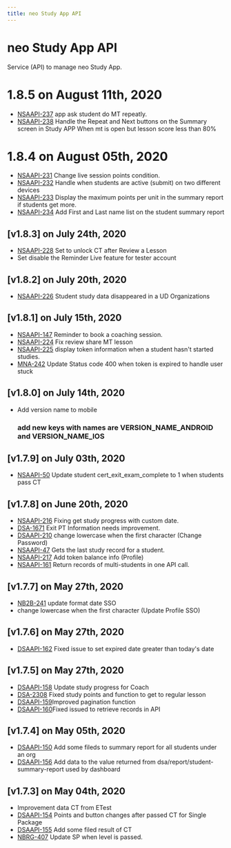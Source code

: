 ```yaml
---
title: neo Study App API
---
```


# neo Study App API
Service (API) to manage neo Study App.

# 1.8.5 on August 11th, 2020
- [NSAAPI-237](https://dyned.myjetbrains.com/youtrack/issue/NSAAPI-237) app ask student do MT repeatly.
- [NSAAPI-238](https://dyned.myjetbrains.com/youtrack/issue/NSAAPI-238) Handle the Repeat and Next buttons on the Summary screen in Study APP When mt is open but lesson score less than 80%

# 1.8.4 on August 05th, 2020
- [NSAAPI-231](https://dyned.myjetbrains.com/youtrack/issue/NSAAPI-231) Change live session points condition.
- [NSAAPI-232](https://dyned.myjetbrains.com/youtrack/issue/NSAAPI-232) Handle when students are active (submit) on two different devices
- [NSAAPI-233](https://dyned.myjetbrains.com/youtrack/issue/NSAAPI-233) Display the maximum points per unit in the summary report if students get more.
- [NSAAPI-234](https://dyned.myjetbrains.com/youtrack/issue/NSAAPI-234) Add First and Last name list on the student summary report

## [v1.8.3] on July 24th, 2020
- [NSAAPI-228](https://dyned.myjetbrains.com/youtrack/issue/NSAAPI-228) Set to unlock CT after Review a Lesson
- Set disable the Reminder Live feature for tester account

## [v1.8.2] on July 20th, 2020
- [NSAAPI-226](https://dyned.myjetbrains.com/youtrack/issue/NSAAPI-226) Student study data disappeared in a UD Organizations

## [v1.8.1] on July 15th, 2020
- [NSAAPI-147](https://dyned.myjetbrains.com/youtrack/issue/NSAAPI-147) Reminder to book a coaching session.
- [NSAAPI-224](https://dyned.myjetbrains.com/youtrack/issue/NSAAPI-224) Fix review share MT lesson
- [NSAAPI-225](https://dyned.myjetbrains.com/youtrack/issue/NSAAPI-225) display token information when a student hasn't started studies.
- [MNA-242](https://dyned.myjetbrains.com/youtrack/issue/MNA-242) Update Status code 400 when token is expired to handle user stuck

## [v1.8.0] on July 14th, 2020
- Add version name to mobile
  ### add new keys with names are VERSION_NAME_ANDROID and VERSION_NAME_IOS

## [v1.7.9] on July 03th, 2020
- [NSAAPI-50](https://dyned.myjetbrains.com/youtrack/issue/NSAAPI-50) Update student cert_exit_exam_complete to 1 when students pass CT

## [v1.7.8] on June 20th, 2020
- [NSAAPI-216](https://dyned.myjetbrains.com/youtrack/issue/NSAAPI-216) Fixing get study progress with custom date.
- [DSA-1671](https://dyned.myjetbrains.com/youtrack/issue/DSA-1671) Exit PT Information needs improvement.
- [DSAAPI-210](https://dyned.myjetbrains.com/youtrack/issue/DSAAPI-210) change lowercase when the first character (Change Password)
- [NSAAPI-47](https://dyned.myjetbrains.com/youtrack/issue/NSAAPI-47) Gets the last study record for a student.
- [NSAAPI-217](https://dyned.myjetbrains.com/youtrack/issue/NSAAPI-217) Add token balance info (Profile)
- [NSAAPI-161](https://dyned.myjetbrains.com/youtrack/issue/NSAAPI-161) Return records of multi-students in one API call.

## [v1.7.7] on May 27th, 2020
- [NB2B-241](https://dyned.myjetbrains.com/youtrack/issue/NB2B-241) update format date SSO
- change lowercase when the first character (Update Profile SSO)

## [v1.7.6] on May 27th, 2020
- [DSAAPI-162](https://dyned.myjetbrains.com/youtrack/issue/DSAAPI-162) Fixed issue to set expired date greater than today's date

## [v1.7.5] on May 27th, 2020
- [DSAAPI-158](https://dyned.myjetbrains.com/youtrack/issue/DSAAPI-158) Update study progress for Coach
- [DSA-2308](https://dyned.myjetbrains.com/youtrack/issue/DSA-2308) Fixed study points and function to get to regular lesson
- [DSAAPI-159](https://dyned.myjetbrains.com/youtrack/issue/DSAAPI-159)Improved pagination function
- [DSAAPI-160](https://dyned.myjetbrains.com/youtrack/issue/DSAAPI-160)Fixed issued to retrieve records in API


## [v1.7.4] on May 05th, 2020
- [DSAAPI-150](https://dyned.myjetbrains.com/youtrack/issue/DSAAPI-150) Add some fileds to summary report for all students under an org
- [DSAAPI-156](https://dyned.myjetbrains.com/youtrack/issue/DSAAPI-156) Add data to the value returned from dsa/report/student-summary-report used by dashboard

## [v1.7.3] on May 04th, 2020
- Improvement data CT from ETest
- [DSAAPI-154](https://dyned.myjetbrains.com/youtrack/issue/DSAAPI-154) Points and button changes after passed CT for Single Package
- [DSAAPI-155](https://dyned.myjetbrains.com/youtrack/issue/DSAAPI-155) Add some filed result of CT
- [NBRG-407](https://dyned.myjetbrains.com/youtrack/issue/NBRG-407) Update SP when level is passed.